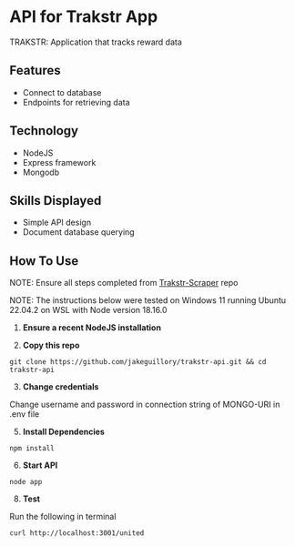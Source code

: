 # API for Trakstr App

TRAKSTR: Application that tracks reward data

## Features

- Connect to database
- Endpoints for retrieving data

## Technology

- NodeJS
- Express framework
- Mongodb

## Skills Displayed

- Simple API design
- Document database querying
  
## How To Use

NOTE: Ensure all steps completed from [Trakstr-Scraper](https://github.com/jakeguillory/trakstr-scraper) repo

NOTE: The instructions below were tested on Windows 11 running Ubuntu 22.04.2 on WSL with Node version 18.16.0

1. **Ensure a recent NodeJS installation**

2. **Copy this repo**

```
git clone https://github.com/jakeguillory/trakstr-api.git && cd trakstr-api
```

3. **Change credentials**

Change username and password in connection string of MONGO-URI in .env file

5. **Install Dependencies**

```
npm install
```

6. **Start API**

```
node app
```

8. **Test**

Run the following in terminal

```
curl http://localhost:3001/united
```
